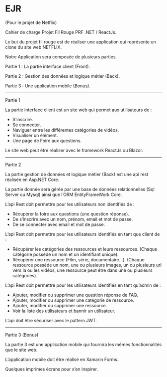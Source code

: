 # EJR
(Pour le projet de Netflix)

Cahier de charge Projet Fil Rouge PRF .NET / ReactJs.

Le but du projet fil rouge est de réaliser une application qui représente un clone du site web NETFLIX.

Notre Application sera composée de plusieurs parties.

Partie 1 : La partie interface client (Front).

Partie 2 : Gestion des données et logique métier (Back).

Partie 3 : Une application mobile (Bonus).

---- ------------------- -------------- -----------------

Partie 1

La partie interface client est un site web qui permet aux utilisateurs de :

-	S’inscrire.
-	Se connecter.
-	Naviguer entre les différentes catégories de vidéos.
-	Visualiser un élément.
-	Une page de Foire aux questions.

Le site web peut être réaliser avec le framework ReactJs ou Blazor.

---- ------------------- -------------- -----------------

Partie 2

La partie gestion de données et logique métier (Back) est une api rest réalisée en Asp.NET Core.

La partie donnée sera gérée par une base de données relationnelles (Sql Server ou Mysql) ainsi que l’ORM EntityFrameWork Core.

L’api Rest doit permettre pour les utilisateurs non identifiés de :
-	Récupérer la foire aux questions (une question réponse).
-	De s’inscrire avec un nom, prénom, email et mot de passe.
-	De se connecter avec email et mot de passe.


L’api Rest doit permettre pour les utilisateurs identifiés en tant que client de :
-	Récupérer les catégories des ressources et leurs ressources. (Chaque catégorie possède un nom et un identifiant unique).
-	Récupérer une ressource (Film, série, documentaire...). (Chaque ressource possède un nom, une ou plusieurs images, un ou plusieurs url vers la ou les vidéos, une ressource peut être dans une ou plusieurs catégories).

L’api Rest doit permettre pour les utilisateurs identifiés en tant qu’admin de :

-	Ajouter, modifier ou supprimer une question réponse de FAQ.
-	Ajouter, modifier ou supprimer une catégorie de ressource.
-	Ajouter, modifier ou supprimer une ressource.
-	Voir la liste des utilisateurs et bannir un utilisateur.

L’api doit être sécuriser avec le pattern JWT.

---- ------------------- -------------- -----------------

Partie 3 (Bonus)

La partie 3 est une application mobile qui fournira les mêmes fonctionnalités que le site web.

L’application mobile doit être réalisé en Xamarin Forms.

Quelques imprimes écrans pour s’en inspirer.
